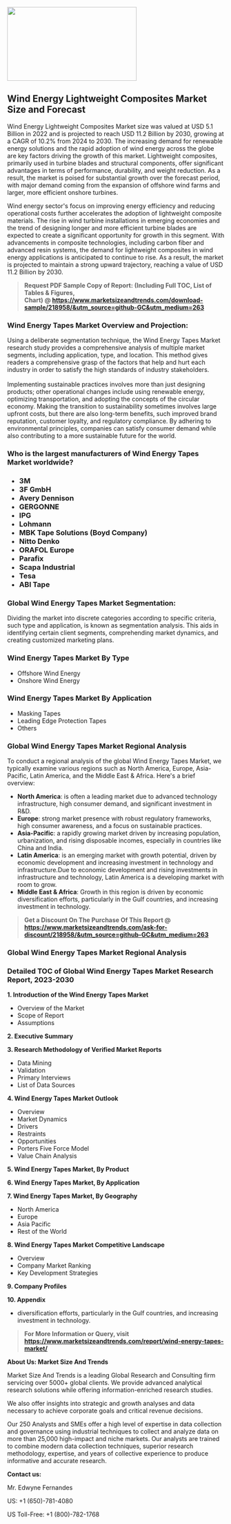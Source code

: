 <p><img class="alignnone size-medium wp-image-20088" src="https://ffe5etoiles.com/wp-content/uploads/2024/12/MST1-300x171.png" alt="" width="300" height="171" /></p><h2>Wind Energy Lightweight Composites Market Size and Forecast</h2><p>Wind Energy Lightweight Composites Market size was valued at USD 5.1 Billion in 2022 and is projected to reach USD 11.2 Billion by 2030, growing at a CAGR of 10.2% from 2024 to 2030. The increasing demand for renewable energy solutions and the rapid adoption of wind energy across the globe are key factors driving the growth of this market. Lightweight composites, primarily used in turbine blades and structural components, offer significant advantages in terms of performance, durability, and weight reduction. As a result, the market is poised for substantial growth over the forecast period, with major demand coming from the expansion of offshore wind farms and larger, more efficient onshore turbines.</p><p>Wind energy sector's focus on improving energy efficiency and reducing operational costs further accelerates the adoption of lightweight composite materials. The rise in wind turbine installations in emerging economies and the trend of designing longer and more efficient turbine blades are expected to create a significant opportunity for growth in this segment. With advancements in composite technologies, including carbon fiber and advanced resin systems, the demand for lightweight composites in wind energy applications is anticipated to continue to rise. As a result, the market is projected to maintain a strong upward trajectory, reaching a value of USD 11.2 Billion by 2030.</p></p><blockquote id="" class=""><strong>Request PDF Sample Copy of Report: (Including Full TOC, List of Tables &amp; Figures, Chart)&nbsp;@&nbsp;<strong><a href="https://www.marketsizeandtrends.com/download-sample/218958/&utm_source=github-GC&utm_medium=263" target="_blank">https://www.marketsizeandtrends.com/download-sample/218958/&utm_source=github-GC&utm_medium=263</a></strong></strong></blockquote><h3 id="" class="">Wind Energy Tapes Market&nbsp;Overview and Projection:</h3><p id="" class="">Using a deliberate segmentation technique, the Wind Energy Tapes Market research study provides a comprehensive analysis of multiple market segments, including application, type, and location. This method gives readers a comprehensive grasp of the factors that help and hurt each industry in order to satisfy the high standards of industry stakeholders. <br /> <br />Implementing sustainable practices involves more than just designing products; other operational changes include using renewable energy, optimizing transportation, and adopting the concepts of the circular economy. Making the transition to sustainability sometimes involves large upfront costs, but there are also long-term benefits, such improved brand reputation, customer loyalty, and regulatory compliance. By adhering to environmental principles, companies can satisfy consumer demand while also contributing to a more sustainable future for the world.</p><h3 id="" class="">Who is the largest manufacturers of&nbsp;Wind Energy Tapes Market worldwide?</h3><h3 class=""><p><ul><li>3M </li><li> 3F GmbH </li><li> Avery Dennison </li><li> GERGONNE </li><li> IPG </li><li> Lohmann </li><li> MBK Tape Solutions (Boyd Company) </li><li> Nitto Denko </li><li> ORAFOL Europe </li><li> Parafix </li><li> Scapa Industrial </li><li> Tesa </li><li> ABI Tape</li></ul></p></h3><h3 id="" class="">Global&nbsp;Wind Energy Tapes Market Segmentation:</h3><p id="" class="">Dividing the market into discrete categories according to specific criteria, such type and application, is known as segmentation analysis. This aids in identifying certain client segments, comprehending market dynamics, and creating customized marketing plans.</p><h3 id="" class="">Wind Energy Tapes Market&nbsp;By Type</h3><p><p><ul><li>Offshore Wind Energy</li><li> Onshore Wind Energy</p></li></ul></p></p><h3 id="" class="">Wind Energy Tapes Market&nbsp;By Application</h3><p class=""><p><ul><li>Masking Tapes</li><li> Leading Edge Protection Tapes</li><li> Others</li></ul></p></p><h3 id="" class="">Global Wind Energy Tapes Market Regional Analysis</h3><p id="" class="">To conduct a regional analysis of the global Wind Energy Tapes Market, we typically examine various regions such as North America, Europe, Asia-Pacific, Latin America, and the Middle East &amp; Africa. Here's a brief overview:</p><ul><li><strong>North America</strong>: is often a leading market due to advanced technology infrastructure, high consumer demand, and significant investment in R&amp;D.</li><li><strong>Europe</strong>: strong market presence with robust regulatory frameworks, high consumer awareness, and a focus on sustainable practices.</li><li><strong>Asia-Pacific</strong>: a rapidly growing market driven by increasing population, urbanization, and rising disposable incomes, especially in countries like China and India.</li><li><strong>Latin America</strong>: is an emerging market with growth potential, driven by economic development and increasing investment in technology and infrastructure.Due to economic development and rising investments in infrastructure and technology, Latin America is a developing market with room to grow.</li><li><strong>Middle East &amp; Africa</strong>: Growth in this region is driven by economic diversification efforts, particularly in the Gulf countries, and increasing investment in technology.</li></ul><blockquote id="" class=""><strong>Get a Discount On The Purchase Of This Report @ <strong><a href="https://www.marketsizeandtrends.com/ask-for-discount/218958/&utm_source=github-GC&utm_medium=263" target="_blank">https://www.marketsizeandtrends.com/ask-for-discount/218958/&utm_source=github-GC&utm_medium=263</a></strong></strong></blockquote><h3 id="" class="">Global Wind Energy Tapes Market Regional Analysis</h3><h3 id="" class="">Detailed TOC of Global Wind Energy Tapes Market Research Report, 2023-2030</h3><p id="" class=""><strong>1. Introduction of the Wind Energy Tapes Market</strong></p><ul><li>Overview of the Market</li><li>Scope of Report</li><li>Assumptions</li></ul><p id="" class=""><strong>2. Executive Summary</strong></p><p id="" class=""><strong>3. Research Methodology of Verified Market Reports</strong></p><ul><li>Data Mining</li><li>Validation</li><li>Primary Interviews</li><li>List of Data Sources</li></ul><p id="" class=""><strong>4. Wind Energy Tapes Market Outlook</strong></p><ul><li>Overview</li><li>Market Dynamics</li><li>Drivers</li><li>Restraints</li><li>Opportunities</li><li>Porters Five Force Model</li><li>Value Chain Analysis</li></ul><p id="" class=""><strong>5. Wind Energy Tapes Market, By Product</strong></p><p id="" class=""><strong>6. Wind Energy Tapes Market, By Application</strong></p><p id="" class=""><strong>7. Wind Energy Tapes Market, By Geography</strong></p><ul><li>North America</li><li>Europe</li><li>Asia Pacific</li><li>Rest of the World</li></ul><p id="" class=""><strong>8. Wind Energy Tapes Market Competitive Landscape</strong></p><ul><li>Overview</li><li>Company Market Ranking</li><li>Key Development Strategies</li></ul><p id="" class=""><strong>9. Company Profiles</strong></p><p id="" class=""><strong>10. Appendix</strong></p><ul><li>diversification efforts, particularly in the Gulf countries, and increasing investment in technology.</li></ul><blockquote id="" class=""><strong>For More Information or Query, visit <strong><strong><a href="https://www.marketsizeandtrends.com/report/wind-energy-tapes-market/" target="_blank">https://www.marketsizeandtrends.com/report/wind-energy-tapes-market/</a></strong></strong></strong></blockquote><p id="" class=""><strong>About Us: Market Size And Trends</strong></p><p id="" class="">Market Size And Trends is a leading Global Research and Consulting firm servicing over 5000+ global clients. We provide advanced analytical research solutions while offering information-enriched research studies.</p><p id="" class="">We also offer insights into strategic and growth analyses and data necessary to achieve corporate goals and critical revenue decisions.</p><p id="" class="">Our 250 Analysts and SMEs offer a high level of expertise in data collection and governance using industrial techniques to collect and analyze data on more than 25,000 high-impact and niche markets. Our analysts are trained to combine modern data collection techniques, superior research methodology, expertise, and years of collective experience to produce informative and accurate research.</p><p id="" class=""><strong>Contact us:</strong></p><p id="" class="">Mr. Edwyne Fernandes</p><p id="" class="">US: +1 (650)-781-4080</p><p id="" class="">US Toll-Free: +1 (800)-782-1768</p>
